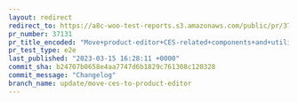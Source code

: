 ```yaml
---
layout: redirect
redirect_to: https://a8c-woo-test-reports.s3.amazonaws.com/public/pr/37131/e2e/index.html
pr_number: 37131
pr_title_encoded: "Move+product-editor+CES-related+components+and+utilities"
pr_test_type: e2e
last_published: "2023-03-15 16:28:11 +0000"
commit_sha: b24707b0658e4aa7747d6b1829c761308c120328
commit_message: "Changelog"
branch_name: update/move-ces-to-product-editor
---
```

